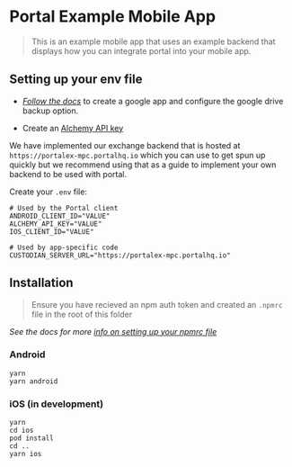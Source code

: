 # Portal Example Mobile App

> This is an example mobile app that uses an example backend that displays how you can integrate portal into your mobile app.

## Setting up your env file

- _[Follow the docs](https://docs.portalhq.io/npm-packages/storage-adapters/cloud-storage/portal-hq-gdrive-storage#create-a-google-app)_ to create a google app and configure the google drive backup option.

- Create an [Alchemy API key](https://www.alchemy.com/)

We have implemented our exchange backend that is hosted at `https://portalex-mpc.portalhq.io` which you can use to get spun up quickly but we recommend using that as a guide to implement your own backend to be used with portal.

Create your `.env` file:

```
# Used by the Portal client
ANDROID_CLIENT_ID="VALUE"
ALCHEMY_API_KEY="VALUE"
IOS_CLIENT_ID="VALUE"

# Used by app-specific code
CUSTODIAN_SERVER_URL="https://portalex-mpc.portalhq.io"
```

## Installation

> Ensure you have recieved an npm auth token and created an `.npmrc` file in the root of this folder

_See the docs for more [info on setting up your npmrc file](https://docs.portalhq.io/reference/authentication#npm-authentication)_

### Android

```
yarn
yarn android
```

### iOS (in development)

```
yarn
cd ios
pod install
cd ..
yarn ios
```
